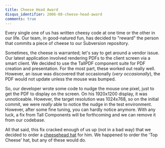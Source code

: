 ```yaml
---
title: Cheese Head Award
disqus_identifier: 2006-08-cheese-head-award
comments: true
---
```


Every single one of us has written cheesy code at one time or the other in our life. Our team, in good-natured fun, has decided to "reward" the person that commits a piece of cheese to our Subversion repository.

Sometimes, the cheese is warranted; let's say to get around a vendor issue. Our latest application involved rendering PDFs to the client screen via a smart client. We decided to use the TallPDF component suite for PDF creation and presentation. For the most part, these worked out really well. However, an issue was discovered that occasionally (*very occasionally*), the PDF would not update unless the mouse was bumped.

So, our developer wrote some code to nudge the mouse one pixel, just to get the PDF to display on the screen. On his 1920x1200 display, it was unnoticeable. However, the target resolution was 1024x768, so on the initial commit, we were *really* able to notice the nudge in the test environment. However, after some fine tuning, you can hardly notice anymore. With any luck, a fix from Tall Components will be forthcoming and we can remove it from our codebase.

All that said, this fix cracked enough of us up (not in a bad way) that we decided to order a [cheesehead hat][1] for him. We happened to order the 'Top Cheese' hat, but any of these would do.

[1]:http://www.cheesehead.com/products-all.asp
